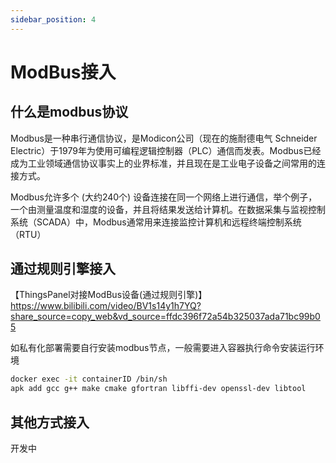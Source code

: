```yaml
---
sidebar_position: 4
---
```


# ModBus接入

## 什么是modbus协议

Modbus是一种串行通信协议，是Modicon公司（现在的施耐德电气 Schneider Electric）于1979年为使用可编程逻辑控制器（PLC）通信而发表。Modbus已经成为工业领域通信协议事实上的业界标准，并且现在是工业电子设备之间常用的连接方式。

Modbus允许多个 (大约240个) 设备连接在同一个网络上进行通信，举个例子，一个由测量温度和湿度的设备，并且将结果发送给计算机。在数据采集与监视控制系统（SCADA）中，Modbus通常用来连接监控计算机和远程终端控制系统（RTU）

## 通过规则引擎接入

【ThingsPanel对接ModBus设备(通过规则引擎)】  
https://www.bilibili.com/video/BV1s14y1h7YQ?share_source=copy_web&vd_source=ffdc396f72a54b325037ada71bc99b05

如私有化部署需要自行安装modbus节点，一般需要进入容器执行命令安装运行环境
```bash
docker exec -it containerID /bin/sh
apk add gcc g++ make cmake gfortran libffi-dev openssl-dev libtool
```

## 其他方式接入

开发中

